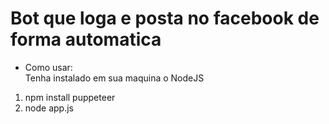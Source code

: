 # Bot que loga e posta no facebook de forma automatica
- Como usar:<br>
Tenha instalado em sua maquina o NodeJS<br>
1. npm install puppeteer<br>
2. node app.js

